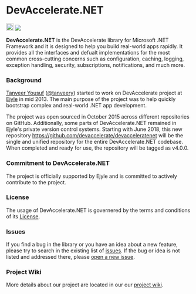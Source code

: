 <h1>DevAccelerate.NET</h1>

<p>
<a href="https://badge.fury.io/gh/DevAccelerate%2FDevAccelerateNet"><img src="https://badge.fury.io/gh/DevAccelerate%2FDevAccelerateNet.svg" alt="Current Version" height="20"></a>
<a href="https://gitter.im/devaccelerate/dotnet"><img src="http://badges.gitter.im/tanveery/repo.png" /></a>
</p>

<strong>DevAccelerate.NET</strong> is the DevAccelerate library for Microsoft .NET Framework and it is designed to help you build real-world apps rapidly. It provides all the interfaces and defualt implementations for the most common cross-cutting concerns such as configuration, caching, logging, exception handling, security, subscriptions, notifications, and much more.

<h3>Background</h3>

<p><a href="https://github.com/tanveery">Tanveer Yousuf</a> (<a href="http://www.twitter.com/tanveery">@tanveery</a>) started to work on DevAccelerate project at <a href="http://www.ejyle.com">Ejyle</a> in mid 2013. The main purpose of the project was to help quickly bootstrap complex and real-world .NET app development.</p>

<p>The project was open sourced in October 2015 across different repositories on GitHub. Additionally, some parts of DevAccelerate.NET remained in Ejyle's private version control systems. Starting with June 2018, this new repository <a href="https://github.com/devaccelerate/devacceleratenet">https://github.com/devaccelerate/devacceleratenet</a> will be the single and unified repository for the entire DevAccelerate.NET codebase. When completed and ready for use, the repository will be tagged as v4.0.0.</p>

<h3>Commitment to DevAccelerate.NET</h3>

<p>The project is officially supported by Ejyle and is committed to actively contribute to the project.</p>

<h3>License</h3>

<p>The usage of DevAccelerate.NET is governered by the terms and conditions of its <a href="https://github.com/devaccelerate/devacceleratenet/blob/master/LICENSE">License</a>.</p>

<h3>Issues</h3>

If you find a bug in the library or you have an idea about a new feature, please try to search in the existing list of <a href="https://github.com/devaccelerate/devacceleratenet/issues">issues</a>. If the bug or idea is not listed and addressed there, please <a href="https://github.com/devaccelerate/devacceleratenet/issues/new">open a new issue</a>.

<h3>Project Wiki</h3>

More details about our project are located in our our <a href="https://github.com/devaccelerate/devacceleratenet/wiki">project wiki</a>.
